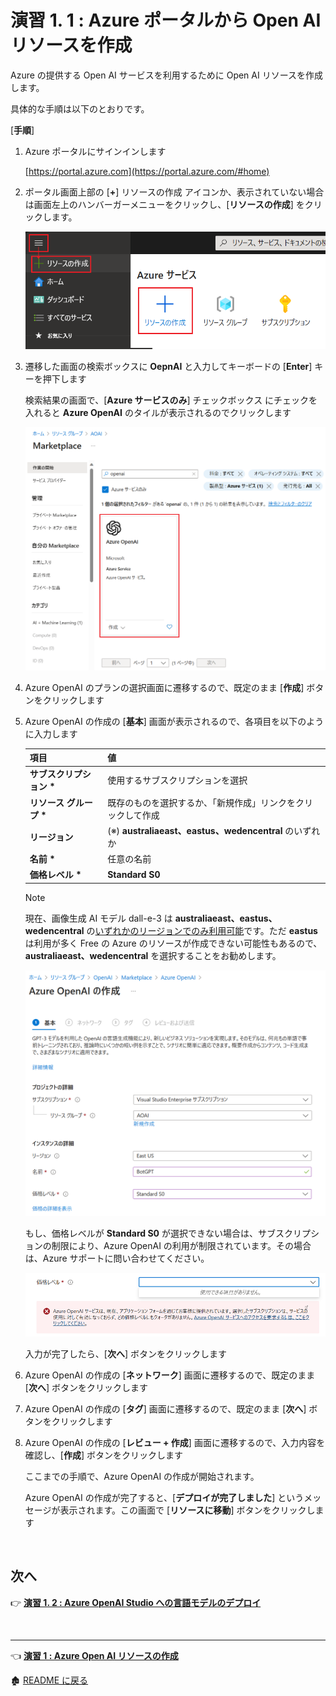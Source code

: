 # 演習 1. 1  : Azure ポータルから Open AI リソースを作成

Azure の提供する Open AI サービスを利用するために Open AI リソースを作成します。

具体的な手順は以下のとおりです。

\[**手順**\]

1. Azure ポータルにサインインします

    [https://portal.azure.com](https://portal.azure.com/#home)

2. ポータル画面上部の \[**+**\] リソースの作成 アイコンか、表示されていない場合は画面左上のハンバーガーメニューをクリックし、\[**リソースの作成**\] をクリックします。

    ![リソースの作成](images/Create_AzureResource.png)

3. 遷移した画面の検索ボックスに **OepnAI** と入力してキーボードの \[**Enter**\] キーを押下します

    検索結果の画面で、\[**Azure サービスのみ**\] チェックボックス にチェックを入れると **Azure OpenAI** のタイルが表示されるのでクリックします

    ![OpenAI リソースの作成](images/Listed_OpenAI.png)

4. Azure OpenAI のプランの選択画面に遷移するので、既定のまま \[**作成**\] ボタンをクリックします

5. Azure OpenAI の作成の \[**基本**\] 画面が表示されるので、各項目を以下のように入力します

    |  項目  |  値  |
    | ---- | ---- |
    |  **サブスクリプション \***  |  使用するサブスクリプションを選択  |
    |  **リソース グループ \***  |  既存のものを選択するか、「新規作成」リンクをクリックして作成  |
    |  **リージョン** | (※) **australiaeast、eastus、wedencentral** のいずれか |
    |  **名前 \*** | 任意の名前 |
    |  **価格レベル \*** | **Standard S0** |

    >[!NOTE]
    >現在、画像生成 AI モデル dall-e-3 は **australiaeast、eastus、wedencentral** の[いずれかのリージョンでのみ利用可能](https://learn.microsoft.com/ja-jp/azure/ai-services/openai/concepts/models?tabs=python-secure#standard-deployment-model-availability)です。ただ **eastus** は利用が多く Free の Azure のリソースが作成できない可能性もあるので、**australiaeast、wedencentral** を選択することをお勧めします。

    ![Open AI](images/Create_OpenAI.png)

    もし、価格レベルが **Standard S0** が選択できない場合は、サブスクリプションの制限により、Azure OpenAI の利用が制限されています。その場合は、Azure サポートに問い合わせてください。

    ![Cannot select Standard S0](images/notCreate_OpenAI.png)

    入力が完了したら、\[**次へ**\] ボタンをクリックします

6. Azure OpenAI の作成の \[**ネットワーク**\] 画面に遷移するので、既定のまま \[**次へ**\] ボタンをクリックします

7. Azure OpenAI の作成の \[**タグ**\] 画面に遷移するので、既定のまま \[**次へ**\] ボタンをクリックします

8. Azure OpenAI の作成の \[**レビュー + 作成**\] 画面に遷移するので、入力内容を確認し、\[**作成**\] ボタンをクリックします

    ここまでの手順で、Azure OpenAI の作成が開始されます。

    Azure OpenAI の作成が完了すると、\[**デプロイが完了しました**\] というメッセージが表示されます。この画面で \[**リソースに移動**\] ボタンをクリックします

<br>

## 次へ

👉 [**演習 1. 2 : Azure OpenAI Studio への言語モデルのデプロイ**](Ex01-2.md) 

<br>

<hr>

👈 [**演習 1 : Azure Open AI リソースの作成**](Ex01-0.md) 

🏚️ [README に戻る](README.md)